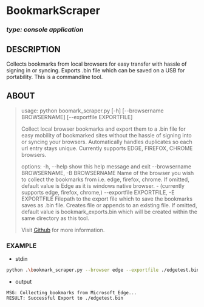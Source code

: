 # **BookmarkScraper**
### *type: console application*

## DESCRIPTION
Collects bookmarks from local browsers for easy transfer with hassle of signing in or syncing. Exports .bin file which can be saved on a USB for portability. This is a commandline tool.

## ABOUT
> usage: python boomark_scraper.py  [-h] [--browsername BROWSERNAME] [--exportfile EXPORTFILE]                                                                               
>
> Collect local browser bookmarks and export them to a .bin file for easy mobility of bookmarked sites without the hassle of signing into or syncing your browsers.
> Automatically handles duplicates so each url entry stays unique. Currently supports EDGE, FIREFOX, CHROME browsers.
>
>  options:
>   -h, --help            show this help message and exit
>   --browsername BROWSERNAME, -B BROWSERNAME
>                         Name of the browser you wish to collect the bookmarks from i.e. edge, firefox, chrome. If omitted, default value is Edge as it is windows native
>                         browser. - (currently supports edge, firefox, chrome,)
>   --exportfile EXPORTFILE, -E EXPORTFILE
>                         Filepath to the export file which to save the bookmarks saves as .bin file. Creates file or appends to an existing file. If omitted, default
>                         value is bookmark_exports.bin which will be created within the same directory as this tool.
>
> Visit [Github](https://github.com/Node0o1/BookmarkScraper/) for more information.

### EXAMPLE
- stdin
```bash
python .\bookmark_scraper.py --browser edge --exportfile ./edgetest.bin                       
```

- output
```
MSG: Collecting bookmarks from Microsoft_Edge...
RESULT: Successful Export to ./edgetest.bin
```


